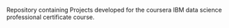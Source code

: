 Repository containing Projects developed for the coursera IBM data science professional certificate course.
